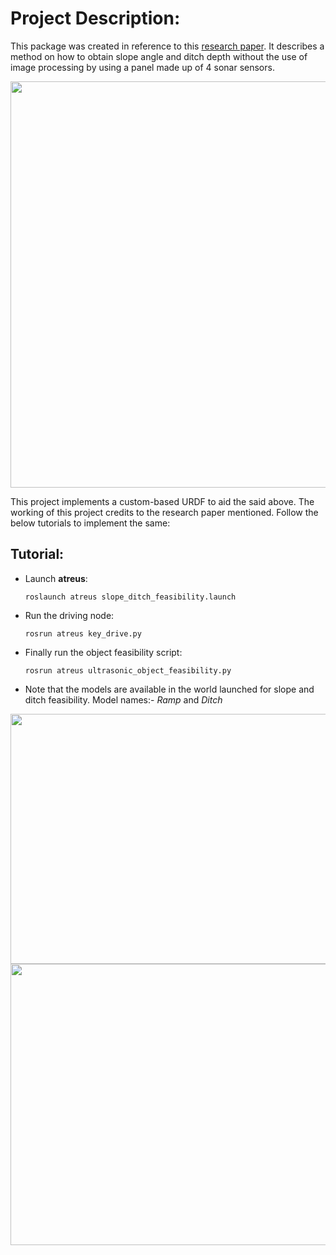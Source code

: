 # Project Description:

This package was created in reference to this [research paper](https://www.hindawi.com/journals/js/2013/643815/). It describes a
method on how to obtain slope angle and ditch depth without the use of image processing by using a panel made up of 4 sonar sensors.

<img src="https://user-images.githubusercontent.com/45683974/77821713-58b79e00-7112-11ea-8cee-ec4454555993.jpg" width="900" height="650">

This project implements a custom-based URDF to aid the said above. The working of this project credits to the research paper mentioned.
Follow the below tutorials to implement the same:

## Tutorial:

* Launch **atreus**:
      
      roslaunch atreus slope_ditch_feasibility.launch

* Run the driving node:

      rosrun atreus key_drive.py
      
* Finally run the object feasibility script:

      rosrun atreus ultrasonic_object_feasibility.py 

* Note that the models are available in the world launched for slope and ditch feasibility. Model names:- *Ramp* and *Ditch*      
 
 <img src="https://user-images.githubusercontent.com/45683974/77821381-e5149180-710f-11ea-8326-a48ea194cc40.gif" width="900" height="400">
 
 <img src="https://user-images.githubusercontent.com/45683974/77821683-2e65e080-7112-11ea-86a3-80594b53654b.gif" width="900" height="450">
